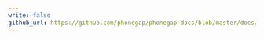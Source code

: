 ```yaml
---
write: false
github_url: https://github.com/phonegap/phonegap-docs/blob/master/docs/3-references/plugin-apis/camera.html.md
---
```


